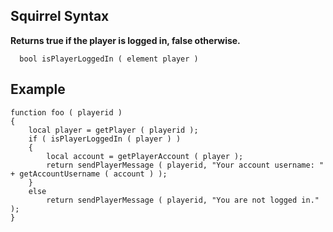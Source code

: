 ## Squirrel Syntax ##
**Returns true if the player is logged in, false otherwise.**

```
  bool isPlayerLoggedIn ( element player )
```

## Example ##

```
function foo ( playerid )
{
	local player = getPlayer ( playerid );
	if ( isPlayerLoggedIn ( player ) )
	{
		local account = getPlayerAccount ( player );
		return sendPlayerMessage ( playerid, "Your account username: " + getAccountUsername ( account ) );
	}
	else
		return sendPlayerMessage ( playerid, "You are not logged in." );
}
```